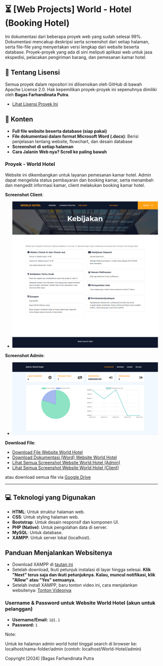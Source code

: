 # ⏳ [Web Projects] World - Hotel (Booking Hotel)

Ini dokumentasi dari beberapa proyek web yang sudah selesai 99%. Dokumentasi mencakup deskripsi serta screenshot dari setiap halaman, serta file-file yang menyertakan versi lengkap dari website beserta database. Proyek-proyek yang ada di sini meliputi aplikasi web untuk jasa ekspedisi, pelacakan pengiriman barang, dan pemesanan kamar hotel.

## 📜 Tentang Lisensi

Semua proyek dalam repositori ini dilisensikan oleh GitHub di bawah Apache License 2.0. Hak kepemilikan proyek-proyek ini sepenuhnya dimiliki oleh **Bagas Farhandinata Putra**.

- [Lihat Lisensi Proyek Ini](https://github.com/nopalsh/world-hotel/blob/main/LICENSE)

## 📂 Konten

- **Full file website beserta database (siap pakai)**
- **File dokumentasi dalam format Microsoft Word (.docx)**: Berisi penjelasan tentang website, flowchart, dan desain database
- **Screenshot di setiap halaman**
- **Cara Jalanin Web nya? Scroll ke paling bawah**

### Proyek - World Hotel

Website ini dikembangkan untuk layanan pemesanan kamar hotel. Admin dapat mengelola status pembayaran dan booking kamar, serta menambah dan mengedit informasi kamar, client melakukan booking kamar hotel.

**Screenshot Client**:
- ![Screenshot Client](https://github.com/nopalsh/world-hotel/blob/main/World%20Hotel/Client%20Screenshot/screencapture-localhost-hotel-fix-about-php-2024-07-08-10_19_27.png)

**Screenshot Admin**:
- ![Screenshot Admin](https://github.com/nopalsh/world-hotel/blob/main/World%20Hotel/Admin%20Screenshot/screencapture-localhost-hotel-fix-admin-2024-07-08-10_19_47.png)

**Download File**:
- [Download File Website World Hotel](https://raw.githubusercontent.com/nopalsh/pending-web-projects/main/World%20Hotel/World%20Hotel.zip)
- [Download Dokumentasi (Word) Website World Hotel](https://raw.githubusercontent.com/nopalsh/pending-web-projects/main/World%20Hotel/Website%20World%20Hotel.docx)
- [Lihat Semua Screenshot Website World Hotel (Admin)](https://github.com/nopalsh/pending-web-projects/tree/main/World%20Hotel/Admin%20Screenshot)
- [Lihat Semua Screenshot Website World Hotel (Client)](https://github.com/nopalsh/pending-web-projects/tree/main/World%20Hotel/Client%20Screenshot)

atau download semua file via [Google Drive]()

---

## 💻 Teknologi yang Digunakan

- **HTML**: Untuk struktur halaman web.
- **CSS**: Untuk styling halaman web.
- **Bootstrap**: Untuk desain responsif dan komponen UI.
- **PHP (Native)**: Untuk pengolahan data di server.
- **MySQL**: Untuk database.
- **XAMPP**: Untuk server lokal (localhost).

## Panduan Menjalankan Websitenya

- Download XAMPP di [tautan ini](https://sourceforge.net/projects/xampp/files/XAMPP%20Windows/8.0.30/xampp-windows-x64-8.0.30-0-VS16-installer.exe/download)
- Setelah download, Ikuti petunjuk instalasi di layar hingga selesai. **Klik "Next" terus saja dan ikuti petunjuknya. Kalau, muncul notifikasi, klik "Allow" atau "Yes" semuanya.**
- Setelah install XAMPP, baru tonton video ini, cara menjalankan websitenya: [Tonton Videonya](https://drive.google.com/file/d/1071KytagK0uR5B9yH4k4Ih9B5KW5XZup/view?usp=sharing)

### Username & Password untuk Website World Hotel (akun untuk pelanggan)

- **Username/Email:** `1@1.1`
- **Password:** `1`

Note:

Untuk ke halaman admin world hotel tinggal search di browser ke: localhost/nama-folder/admin (contoh: localhost/World-Hotel/admin)

Copyright [2024] [Bagas Farhandinata Putra
